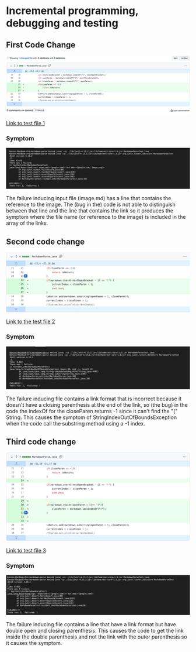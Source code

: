 # Incremental programming, debugging and testing

## First Code Change
![First code change](lab2Report.1.png)

[Link to test file 1](https://github.com/kenzoputraku/markdown-parse/blob/main/image.md)

### Symptom
![output for image](image.md.output.png)

The failure inducing input file (image.md) has a line that contains the reference to the image. The (bug in the) code is not able to distinguish between that line and the line that contains the link so it produces the symptom where the file name (or reference to the image) is included in the array of the links.


## Second code change 
![Second code change](lab2Report.2.png)

[Link to the test file 2](https://github.com/kenzoputraku/markdown-parse/blob/main/incorrect.md)

### Symptom 
![Incorrect.md output](incorrect.md.output.png)

The failure inducing file contains a link format that is incorrect because it doesn't have a closing parenthesis at the end of the link, so (the bug) in the code the indexOf for the closeParen returns -1 since it can't find the "(" String. This causes the symptom of StringIndexOutOfBoundsException when the code call the substring method using a -1 index.

## Third code change
![Third code change](lab2Report.3.png)

[Link to test file 3](https://github.com/kenzoputraku/markdown-parse/blob/main/doubleParenthesis.md)


### Symptom
![double paren image](doubleparenIO.png)

The failure inducing file contains a line that have a link format but have double open and closing parenthesis. This causes the code to get the link inside the double parenthesis and not the link with the outer parenthesis so it causes the symptom.